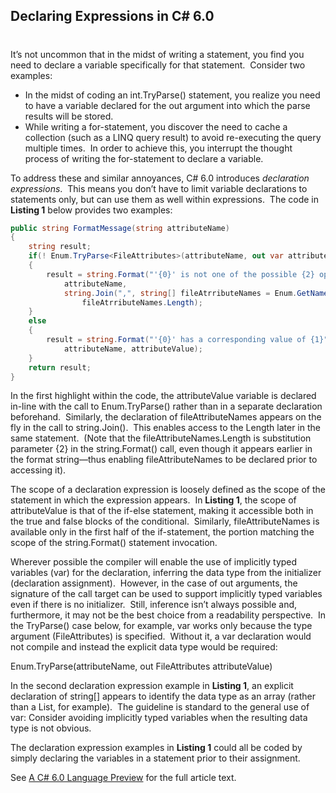 ## Declaring Expressions in C# 6.0
#
It’s not uncommon that in the midst of writing a statement, you find you need to declare a variable specifically for that statement.  Consider two examples:

- In the midst of coding an int.TryParse() statement, you realize you need to have a variable declared for the out argument into which the parse results will be stored.
- While writing a for-statement, you discover the need to cache a collection (such as a LINQ query result) to avoid re-executing the query multiple times.  In order to achieve this, you interrupt the thought process of writing the for-statement to declare a variable.

To address these and similar annoyances, C# 6.0 introduces _declaration expressions_.  This means you don’t have to limit variable declarations to statements only, but can use them as well within expressions.  The code in **Listing 1** below provides two examples:

```csharp
public string FormatMessage(string attributeName)
{
    string result;
    if(! Enum.TryParse<FileAttributes>(attributeName, out var attributeValue) )
    {
        result = string.Format("'{0}' is not one of the possible {2} option combinations ({1})",
            attributeName, 
            string.Join(",", string[] fileAtrributeNames = Enum.GetNames(typeof (FileAttributes))),
                fileAtrributeNames.Length);
    }
    else
    {
        result = string.Format("'{0}' has a corresponding value of {1}",
            attributeName, attributeValue);
    }
    return result;
}
```

In the first highlight within the code, the attributeValue variable is declared in-line with the call to Enum.TryParse() rather than in a separate declaration beforehand.  Similarly, the declaration of fileAttributeNames appears on the fly in the call to string.Join().  This enables access to the Length later in the same statement.  (Note that the fileAttributeNames.Length is substitution parameter {2} in the string.Format() call, even though it appears earlier in the format string—thus enabling fileAttributeNames to be declared prior to accessing it).

The scope of a declaration expression is loosely defined as the scope of the statement in which the expression appears.  In **Listing 1**, the scope of attributeValue is that of the if-else statement, making it accessible both in the true and false blocks of the conditional.  Similarly, fileAttributeNames is available only in the first half of the if-statement, the portion matching the scope of the string.Format() statement invocation.

Wherever possible the compiler will enable the use of implicitly typed variables (var) for the declaration, inferring the data type from the initializer (declaration assignment).  However, in the case of out arguments, the signature of the call target can be used to support implicitly typed variables even if there is no initializer.  Still, inference isn’t always possible and, furthermore, it may not be the best choice from a readability perspective.  In the TryParse() case below, for example, var works only because the type argument (FileAttributes) is specified.  Without it, a var declaration would not compile and instead the explicit data type would be required:

Enum.TryParse(attributeName, out FileAttributes attributeValue)

In the second declaration expression example in **Listing 1**, an explicit declaration of string[] appears to identify the data type as an array (rather than a List<string>, for example).  The guideline is standard to the general use of var: Consider avoiding implicitly typed variables when the resulting data type is not obvious.

The declaration expression examples in **Listing 1** could all be coded by simply declaring the variables in a statement prior to their assignment.

See [A C# 6.0 Language Preview](https://msdn.microsoft.com/en-us/magazine/dn683793.aspx) for the full article text.
